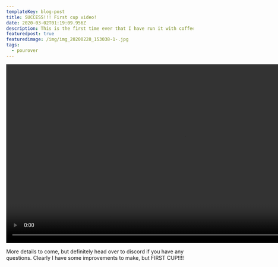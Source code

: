 ```yaml
---
templateKey: blog-post
title: SUCCESS!!! First cup video!
date: 2020-03-02T01:19:09.956Z
description: This is the first time ever that I have run it with coffee!!!
featuredpost: true
featuredimage: /img/img_20200228_153038-1-.jpg
tags:
  - pourover
---
```

<div style="width:100%;height:480px;background-color:black;text-align:center;">
  <video style="height:100%;" controls>
    <source src="https://lh3.googleusercontent.com/Xa5oHQh_6yVtWqrl1dD3rD0g7zGMxpoZRXevTWN-0zaHYt54fmbwvDCUNZwayPICp8lEU0elrmoF77Udsiuwy4iUdRk2s94XXEUnWPl7kSqXSWQ48olwj6LiU-g560sno-zJ9SzPMA=m37" type="video/mp4">
  </video>
</div>

More details to come, but definitely head over to discord if you have any questions. Clearly I have some improvements to make, but FIRST CUP!!!!
